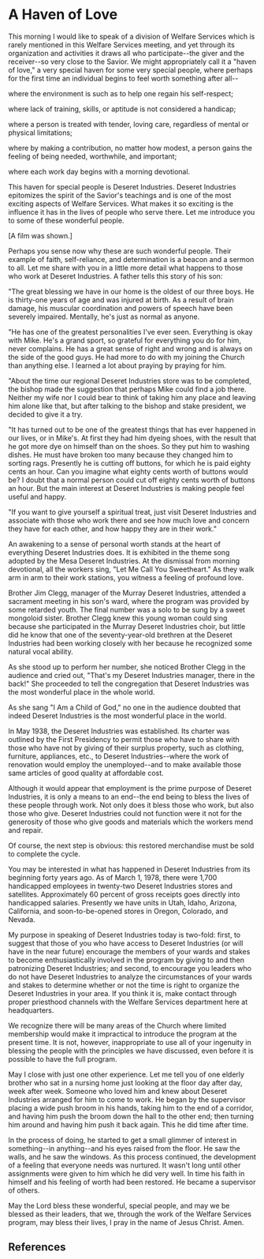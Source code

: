 # A Haven of Love

This morning I would like to speak of a division of Welfare Services which is
rarely mentioned in this Welfare Services meeting, and yet through its
organization and activities it draws all who participate--the giver and the
receiver--so very close to the Savior. We might appropriately call it a "haven
of love," a very special haven for some very special people, where perhaps for
the first time an individual begins to feel worth something after all--

where the environment is such as to help one regain his self-respect;

where lack of training, skills, or aptitude is not considered a handicap;

where a person is treated with tender, loving care, regardless of mental or
physical limitations;

where by making a contribution, no matter how modest, a person gains the
feeling of being needed, worthwhile, and important;

where each work day begins with a morning devotional.

This haven for special people is Deseret Industries. Deseret Industries
epitomizes the spirit of the Savior's teachings and is one of the most
exciting aspects of Welfare Services. What makes it so exciting is the
influence it has in the lives of people who serve there. Let me introduce you
to some of these wonderful people.

[A film was shown.]

Perhaps you sense now why these are such wonderful people. Their example of
faith, self-reliance, and determination is a beacon and a sermon to all. Let
me share with you in a little more detail what happens to those who work at
Deseret Industries. A father tells this story of his son:

"The great blessing we have in our home is the oldest of our three boys. He is
thirty-one years of age and was injured at birth. As a result of brain damage,
his muscular coordination and powers of speech have been severely impaired.
Mentally, he's just as normal as anyone.

"He has one of the greatest personalities I've ever seen. Everything is okay
with Mike. He's a grand sport, so grateful for everything you do for him,
never complains. He has a great sense of right and wrong and is always on the
side of the good guys. He had more to do with my joining the Church than
anything else. I learned a lot about praying by praying for him.

"About the time our regional Deseret Industries store was to be completed, the
bishop made the suggestion that perhaps Mike could find a job there. Neither
my wife nor I could bear to think of taking him any place and leaving him
alone like that, but after talking to the bishop and stake president, we
decided to give it a try.

"It has turned out to be one of the greatest things that has ever happened in
our lives, or in Mike's. At first they had him dyeing shoes, with the result
that he got more dye on himself than on the shoes. So they put him to washing
dishes. He must have broken too many because they changed him to sorting rags.
Presently he is cutting off buttons, for which he is paid eighty cents an
hour. Can you imagine what eighty cents worth of buttons would be? I doubt
that a normal person could cut off eighty cents worth of buttons an hour. But
the main interest at Deseret Industries is making people feel useful and
happy.

"If you want to give yourself a spiritual treat, just visit Deseret Industries
and associate with those who work there and see how much love and concern they
have for each other, and how happy they are in their work."

An awakening to a sense of personal worth stands at the heart of everything
Deseret Industries does. It is exhibited in the theme song adopted by the Mesa
Deseret Industries. At the dismissal from morning devotional, all the workers
sing, "Let Me Call You Sweetheart." As they walk arm in arm to their work
stations, you witness a feeling of profound love.

Brother Jim Clegg, manager of the Murray Deseret Industries, attended a
sacrament meeting in his son's ward, where the program was provided by some
retarded youth. The final number was a solo to be sung by a sweet mongoloid
sister. Brother Clegg knew this young woman could sing because she
participated in the Murray Deseret Industries choir, but little did he know
that one of the seventy-year-old brethren at the Deseret Industries had been
working closely with her because he recognized some natural vocal ability.

As she stood up to perform her number, she noticed Brother Clegg in the
audience and cried out, "That's my Deseret Industries manager, there in the
back!" She proceeded to tell the congregation that Deseret Industries was the
most wonderful place in the whole world.

As she sang "I Am a Child of God," no one in the audience doubted that indeed
Deseret Industries is the most wonderful place in the world.

In May 1938, the Deseret Industries was established. Its charter was outlined
by the First Presidency to permit those who have to share with those who have
not by giving of their surplus property, such as clothing, furniture,
appliances, etc., to Deseret Industries--where the work of renovation would
employ the unemployed--and to make available those same articles of good
quality at affordable cost.

Although it would appear that employment is the prime purpose of Deseret
Industries, it is only a means to an end--the end being to bless the lives of
these people through work. Not only does it bless those who work, but also
those who give. Deseret Industries could not function were it not for the
generosity of those who give goods and materials which the workers mend and
repair.

Of course, the next step is obvious: this restored merchandise must be sold to
complete the cycle.

You may be interested in what has happened in Deseret Industries from its
beginning forty years ago. As of March 1, 1978, there were 1,700 handicapped
employees in twenty-two Deseret Industries stores and satellites.
Approximately 60 percent of gross receipts goes directly into handicapped
salaries. Presently we have units in Utah, Idaho, Arizona, California, and
soon-to-be-opened stores in Oregon, Colorado, and Nevada.

My purpose in speaking of Deseret Industries today is two-fold: first, to
suggest that those of you who have access to Deseret Industries (or will have
in the near future) encourage the members of your wards and stakes to become
enthusiastically involved in the program by giving to and then patronizing
Deseret Industries; and second, to encourage you leaders who do not have
Deseret Industries to analyze the circumstances of your wards and stakes to
determine whether or not the time is right to organize the Deseret Industries
in your area. If you think it is, make contact through proper priesthood
channels with the Welfare Services department here at headquarters.

We recognize there will be many areas of the Church where limited membership
would make it impractical to introduce the program at the present time. It is
not, however, inappropriate to use all of your ingenuity in blessing the
people with the principles we have discussed, even before it is possible to
have the full program.

May I close with just one other experience. Let me tell you of one elderly
brother who sat in a nursing home just looking at the floor day after day,
week after week. Someone who loved him and knew about Deseret Industries
arranged for him to come to work. He began by the supervisor placing a wide
push broom in his hands, taking him to the end of a corridor, and having him
push the broom down the hall to the other end; then turning him around and
having him push it back again. This he did time after time.

In the process of doing, he started to get a small glimmer of interest in
something--in anything--and his eyes raised from the floor. He saw the walls,
and he saw the windows. As this process continued, the development of a
feeling that everyone needs was nurtured. It wasn't long until other
assignments were given to him which he did very well. In time his faith in
himself and his feeling of worth had been restored. He became a supervisor of
others.

May the Lord bless these wonderful, special people, and may we be blessed as
their leaders, that we, through the work of the Welfare Services program, may
bless their lives, I pray in the name of Jesus Christ. Amen.

## References

